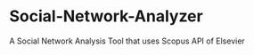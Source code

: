 Social-Network-Analyzer
=======================

A Social Network Analysis Tool that uses Scopus API of Elsevier
